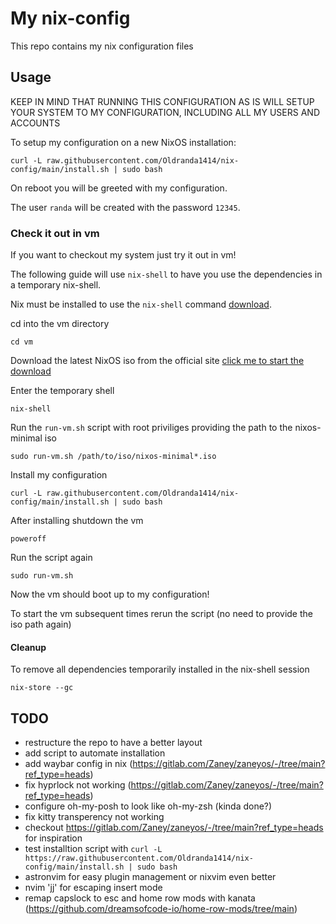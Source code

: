 # My nix-config

This repo contains my nix configuration files

## Usage

KEEP IN MIND THAT RUNNING THIS CONFIGURATION AS IS WILL SETUP YOUR SYSTEM TO MY CONFIGURATION, INCLUDING ALL MY USERS AND ACCOUNTS

To setup my configuration on a new NixOS installation:

`curl -L raw.githubusercontent.com/Oldranda1414/nix-config/main/install.sh | sudo bash`

On reboot you will be greeted with my configuration.

The user `randa` will be created with the password `12345`.

### Check it out in vm

If you want to checkout my system just try it out in vm!

The following guide will use `nix-shell` to have you use the dependencies in a temporary nix-shell.

Nix must be installed to use the `nix-shell` command [download](https://nixos.org/download/).

cd into the vm directory

`cd vm`

Download the latest NixOS iso from the official site [click me to start the download](https://channels.nixos.org/nixos-24.11/latest-nixos-gnome-x86_64-linux.iso)

Enter the temporary shell

`nix-shell`

Run the `run-vm.sh` script with root priviliges providing the path to the nixos-minimal iso

`sudo run-vm.sh /path/to/iso/nixos-minimal*.iso`

Install my configuration

`curl -L raw.githubusercontent.com/Oldranda1414/nix-config/main/install.sh | sudo bash`

After installing shutdown the vm

`poweroff`

Run the script again

`sudo run-vm.sh`

Now the vm should boot up to my configuration!

To start the vm subsequent times rerun the script (no need to provide the iso path again)

#### Cleanup

To remove all dependencies temporarily installed in the nix-shell session

`nix-store --gc`

## TODO

- restructure the repo to have a better layout
- add script to automate installation
- add waybar config in nix (<https://gitlab.com/Zaney/zaneyos/-/tree/main?ref_type=heads>)
- fix hyprlock not working (<https://gitlab.com/Zaney/zaneyos/-/tree/main?ref_type=heads>)
- configure oh-my-posh to look like oh-my-zsh (kinda done?)
- fix kitty transperency not working
- checkout <https://gitlab.com/Zaney/zaneyos/-/tree/main?ref_type=heads> for inspiration
- test installtion script with `curl -L https://raw.githubusercontent.com/Oldranda1414/nix-config/main/install.sh | sudo bash`
- astronvim for easy plugin management or nixvim even better
- nvim 'jj' for escaping insert mode
- remap capslock to esc and home row mods with kanata (<https://github.com/dreamsofcode-io/home-row-mods/tree/main>)
